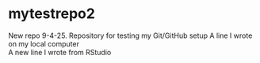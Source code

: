 # mytestrepo2
New repo 9-4-25. Repository for testing my Git/GitHub setup
A line I wrote on my local computer  
A new line I wrote from RStudio
